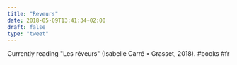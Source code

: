 ```yaml
---
title: "Reveurs"
date: 2018-05-09T13:41:34+02:00
draft: false
type: "tweet"
---
```

Currently reading "Les rêveurs" (Isabelle Carré • Grasset, 2018). #books #fr
<!--more-->
